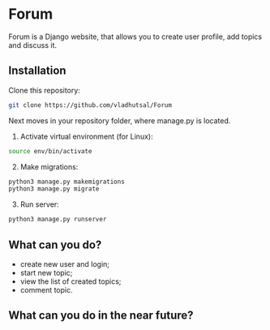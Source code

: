 # Forum

Forum is a Django website, that allows you to create user profile, add topics and discuss it.

## Installation

Clone this repository:

```bash
git clone https://github.com/vladhutsal/Forum
```
Next moves in your repository folder, where manage.py is located.
  1. Activate virtual environment (for Linux):
```bash
source env/bin/activate
```
  2. Make migrations:
```bash
python3 manage.py makemigrations
python3 manage.py migrate
```
  3. Run server:
```bash
python3 manage.py runserver
```

## What can you do?
  - create new user and login;
  - start new topic;
  - view the list of created topics;
  - comment topic.
 
 ## What can you do in the near future?
 
